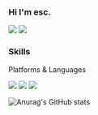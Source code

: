 ### Hi I'm esc.

<a href="dmstjd1114@gmail.com" target="_blank"><img src="https://img.shields.io/badge/dmstjd1114@gmail.com-EA4335?style=flat-square&logo=Gmail&logoColor=white"/></a>
<a href="https://www.instagram.com/choeunseong" target="_blank"><img src="https://img.shields.io/badge/Instagram-E4405F?style=flat-square&logo=Instagram&logoColor=white"/></a>

### Skills 

Platforms & Languages

<img src="https://img.shields.io/badge/JAVA-008080?style=flat-square&logo=Eclipse IDE&logoColor=white"> <img src="https://img.shields.io/badge/Python-3776AB?style=flat-square&logo=Python&logoColor=white"> <img src="https://img.shields.io/badge/Android-3DDC84?style=flat-square&logo=Android&logoColor=white">

![Anurag's GitHub stats](https://github-readme-stats.vercel.app/api?username=escch&show_icons=true&theme=radical)


<!--
**escch/escch** is a ✨ _special_ ✨ repository because its `README.md` (this file) appears on your GitHub profile.

Here are some ideas to get you started:

- 🔭 I’m currently working on ...
- 🌱 I’m currently learning ...
- 👯 I’m looking to collaborate on ...
- 🤔 I’m looking for help with ...
- 💬 Ask me about ...
- 📫 How to reach me: ...
- 😄 Pronouns: ...
- ⚡ Fun fact: ...
-->
